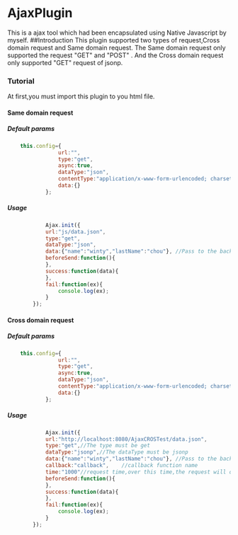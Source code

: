# AjaxPlugin
This is a ajax tool which had been encapsulated using Native Javascript by myself.
##Introduction
    This plugin supported two types of request,Cross domain request and Same domain request.
    The Same domain request only supported the request "GET" and "POST" .
    And the  Cross domain request only supported "GET" request of jsonp.
    
### Tutorial
At first,you must import this plugin to you html file.

#### Same domain request

##### Default params
```js
    this.config={
		    	url:"",
    			type:"get",
    			async:true,
    			dataType:"json",
	    		contentType:"application/x-www-form-urlencoded; charset=UTF-8",
    			data:{}
    		};
```
##### Usage
```js
    		Ajax.init({
    		url:"js/data.json",
    		type:"get",
    		dataType:"json",
	    	data:{"name":"winty","lastName":"chou"}, //Pass to the back-end parameters
    		beforeSend:function(){         
	    	},
    		success:function(data){  
	    	},
    		fail:function(ex){
		    	console.log(ex);
    		}
    	});
```
#### Cross domain request
##### Default params
```js
    this.config={
		    	url:"",
    			type:"get",
    			async:true,
    			dataType:"json",
	    		contentType:"application/x-www-form-urlencoded; charset=UTF-8",
    			data:{}
    		};
```
##### Usage
```js
	    	Ajax.init({
    		url:"http://localhost:8080/AjaxCROSTest/data.json",
		    type:"get",//The type must be get
    		dataType:"jsonp",//The dataType must be jsonp
    		data:{"name":"winty","lastName":"chou"}, //Pass to the back-end parameters
    		callback:"callback",	//callback function name
    		time:"1000"//request time,over this time,the request will quit
	    	beforeSend:function(){
    		},
	    	success:function(data){
    		},
	    	fail:function(ex){
    			console.log(ex);
    		}
	    });
```
